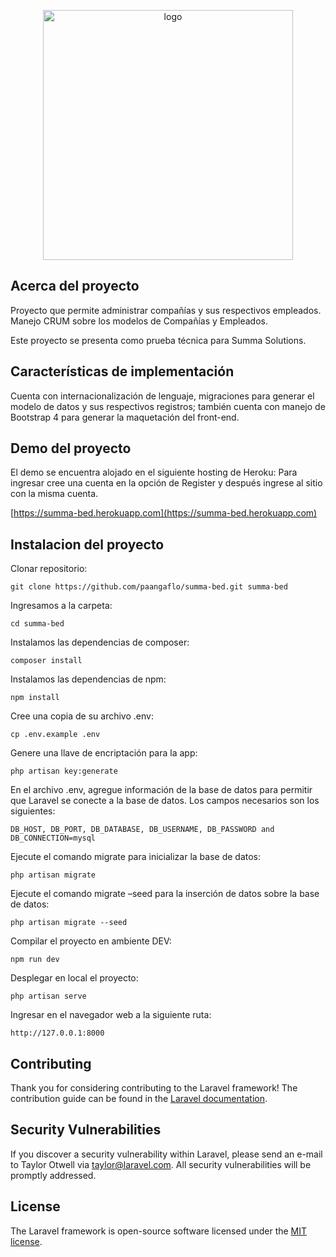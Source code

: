 <p align="center"><img src="https://summa-bed.herokuapp.com/images/logo-summa-solutions.png" width="400px" alt="logo"></p>

## Acerca del proyecto

Proyecto que permite administrar compañías y sus respectivos empleados. Manejo CRUM sobre los modelos de Compañías y Empleados.

Este proyecto se presenta como prueba técnica para Summa Solutions.

## Características de implementación

Cuenta con internacionalización de lenguaje, migraciones para generar el modelo de datos y sus respectivos registros; también cuenta con manejo de Bootstrap 4 para generar la maquetación del front-end.

## Demo del proyecto

El demo se encuentra alojado en el siguiente hosting de Heroku:
Para ingresar cree una cuenta en la opción de Register y después ingrese al sitio con la misma cuenta.

[https://summa-bed.herokuapp.com](https://summa-bed.herokuapp.com)

## Instalacion del proyecto

Clonar repositorio:
```shell script
git clone https://github.com/paangaflo/summa-bed.git summa-bed
```
Ingresamos a la carpeta:
```shell script
cd summa-bed
```
Instalamos las dependencias de composer:
```shell script
composer install
```
Instalamos las dependencias de npm:
```shell script
npm install
```
Cree una copia de su archivo .env:
```shell script
cp .env.example .env
```
Genere una llave de encriptación para la app:
```shell script
php artisan key:generate
```
En el archivo .env, agregue información de la base de datos para permitir que Laravel se conecte a la base de datos. Los campos necesarios son los siguientes:
```shell script
DB_HOST, DB_PORT, DB_DATABASE, DB_USERNAME, DB_PASSWORD and DB_CONNECTION=mysql
```
Ejecute el comando migrate para inicializar la base de datos:
```shell script
php artisan migrate
```
Ejecute el comando migrate –seed  para la inserción de datos sobre la base de datos:
```shell script
php artisan migrate --seed
```
Compilar el proyecto en ambiente DEV:
```shell script
npm run dev
```
Desplegar en local el proyecto:
```shell script
php artisan serve
```
Ingresar en el navegador web a la siguiente ruta:
```shell script
http://127.0.0.1:8000
```

## Contributing

Thank you for considering contributing to the Laravel framework! The contribution guide can be found in the [Laravel documentation](https://laravel.com/docs/contributions).

## Security Vulnerabilities

If you discover a security vulnerability within Laravel, please send an e-mail to Taylor Otwell via [taylor@laravel.com](mailto:taylor@laravel.com). All security vulnerabilities will be promptly addressed.

## License

The Laravel framework is open-source software licensed under the [MIT license](https://opensource.org/licenses/MIT).
